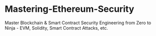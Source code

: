 # Mastering-Ethereum-Security
Master Blockchain &amp; Smart Contract Security Engineering from Zero to Ninja - EVM, Solidity, Smart Contract Attacks, etc.
